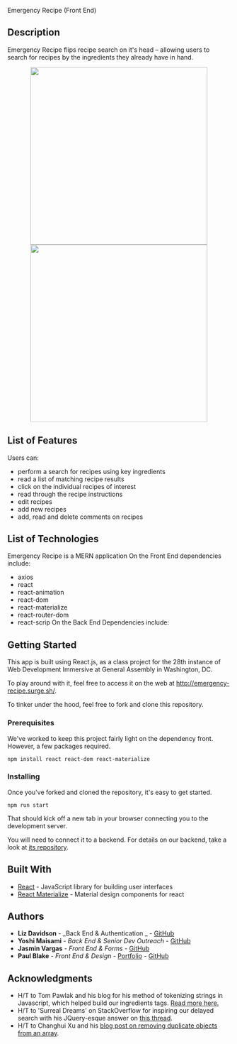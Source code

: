 
Emergency Recipe (Front End)

## Description

Emergency Recipe flips recipe search on it's head – allowing users to search for recipes by the ingredients they already have in hand.


<p align="center"><img src="https://i.ibb.co/phnCXtF/Problem.png" width="400"><img src="https://i.ibb.co/xSNPwFv/Solution.png" width="400"></p>

## List of Features

Users can:
- perform a search for recipes using key ingredients
- read a list of matching recipe results
- click on the individual recipes of interest
- read through the recipe instructions
- edit recipes
- add new recipes
- add, read and delete comments on recipes
## List of Technologies
Emergency Recipe is a MERN application
On the Front End dependencies include:

- axios
- react
- react-animation
- react-dom
- react-materialize
- react-router-dom
- react-scrip
On the Back End Dependencies include:

## Getting Started

This app is built using React.js, as a class project for the 28th instance of Web Development Immersive at General Assembly in Washington, DC.

To play around with it, feel free to access it on the web at http://emergency-recipe.surge.sh/.

To tinker under the hood, feel free to fork and clone this repository.

### Prerequisites

We've worked to keep this project fairly light on the dependency front. However, a few packages required.

```
npm install react react-dom react-materialize
```

### Installing

Once you've forked and cloned the repository, it's easy to get started.

```
npm run start
```

That should kick off a new tab in your browser connecting you to the development server.

You will need to connect it to a backend. For details on our backend, take a look at [its repository](https://github.com/pnblake/emergency-recipe-back).


## Built With

- [React](https://reactjs.org/) - JavaScript library for building user interfaces
- [React Materialize](https://react-materialize.github.io/#/) - Material design components for react


## Authors

- **Liz Davidson** - _Back End & Authentication _ - [GitHub](<[https://github.com/PurpleBooth](https://github.com/ldavidson45)>)
- **Yoshi Maisami** - _Back End & Senior Dev Outreach_ - [GitHub](https://github.com/yoshimaisami)
- **Jasmin Vargas** - _Front End & Forms_ - [GitHub](https://github.com/jasvr)
- **Paul Blake** - _Front End & Design_ - [Portfolio](https://pnblake.com) - [GitHub](https://github.com/pnblake)


## Acknowledgments

- H/T to Tom Pawlak and his blog for his method of tokenizing strings in Javascript, which helped build our ingredients tags. [Read more here.](https://blog.abelotech.com/posts/split-string-into-tokens-javascript/)
- H/T to 'Surreal Dreams' on StackOverflow for inspiring our delayed search with his JQuery-esque answer on [this thread](https://stackoverflow.com/questions/4220126/run-javascript-function-when-user-finishes-typing-instead-of-on-key-up).
- H/T to Changhui Xu and his [blog post on removing duplicate objects from an array](https://codeburst.io/javascript-array-distinct-5edc93501dc4).

